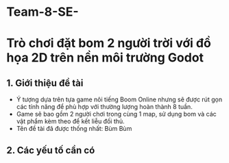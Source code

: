 # Team-8-SE-
# Trò chơi đặt bom 2 người trời với đồ họa 2D trên nền môi trường Godot 

## 1. Giới thiệu đề tài
   -  Ý tượng dựa trên tựa game nôi tiếng Boom Online nhưng sẽ được rút gọn các tính năng để phù hợp với thường lượng hoàn thành 8 tuần.
   -  Game sẽ bao gồm 2 người chơi trong cùng 1 map, sử dụng bom và các vật phẩm kèm theo để kết liễu đối thủ.
   -  Tên đề tài đã được thống nhất: Bùm Bùm

## 2. Các yếu tố cần có 
